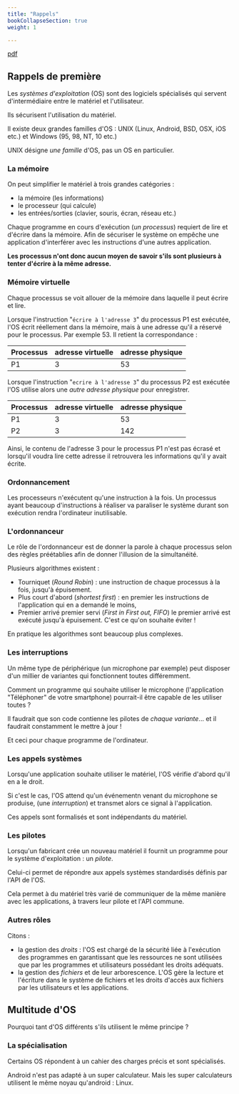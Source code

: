 ```yaml
---
title: "Rappels"
bookCollapseSection: true
weight: 1

---
```


[pdf](./1_os_intro.pdf)

## Rappels de première

Les _systèmes d'exploitation_ (OS) sont des logiciels spécialisés qui servent
d'intermédiaire entre le matériel et l'utilisateur.

Ils sécurisent l'utilisation du matériel. 

Il existe deux grandes familles d'OS : UNIX (Linux, Android, BSD, OSX, iOS etc.)
et Windows (95, 98, NT, 10 etc.)

UNIX désigne _une famille_ d'OS, pas un OS en particulier.

### La mémoire

On peut simplifier le matériel à trois grandes catégories :

* la mémoire (les informations)
* le processeur (qui calcule)
* les entrées/sorties (clavier, souris, écran, réseau etc.)

Chaque programme en cours d'exécution (_un processus_) requiert de lire et
d'écrire dans la mémoire. Afin de sécuriser le système on empêche une application
d'interférer avec les instructions d'une autres application.

**Les processus n'ont donc aucun moyen de savoir s'ils sont plusieurs à tenter
d'écrire à la même adresse.**


### Mémoire virtuelle

Chaque processus se voit allouer de la mémoire dans laquelle il peut écrire
et lire.

Lorsque l'instruction "`écrire à l'adresse 3`" du processus P1 est exécutée,
l'OS écrit réellement dans la mémoire, mais à une adresse qu'il a réservé pour
le processus. Par exemple 53. Il retient la correspondance :

| Processus | adresse virtuelle | adresse physique |
|-----------|-------------------|------------------|
| P1        | 3                 | 53               |

Lorsque l'instruction "`ecrire à l'adresse 3`" du processus P2 est exécutée
l'OS utilise alors une _autre adresse physique_ pour enregistrer.


| Processus | adresse virtuelle | adresse physique |
|-----------|-------------------|------------------|
| P1        | 3                 | 53               |
| P2        | 3                 | 142              |

Ainsi, le contenu de l'adresse 3 pour le processus P1 n'est pas écrasé et
lorsqu'il voudra lire cette adresse il retrouvera les informations qu'il y
avait écrite.

### Ordonnancement

Les processeurs n'exécutent qu'une instruction à la fois.
Un processus ayant beaucoup d'instructions à réaliser va paraliser le système
durant son exécution rendra l'ordinateur inutilisable.

### L'ordonnanceur

Le rôle de l'ordonnanceur est de donner la parole à chaque processus selon
des règles préétablies afin de donner l'illusion de la simultanéité.

Plusieurs algorithmes existent :

* Tourniquet (_Round Robin_) : une instruction de chaque processus à la fois, 
  jusqu'à épuisement.
* Plus court d'abord (_shortest first_) : en premier les instructions de
  l'application qui en a demandé le moins,
* Premier arrivé premier servi (_First in First out, FIFO_) le premier arrivé
  est exécuté jusqu'à épuisement. C'est ce qu'on souhaite éviter !

En pratique les algorithmes sont beaucoup plus complexes.

### Les interruptions

Un même type de périphérique (un microphone par exemple) peut disposer d'un
millier de variantes qui fonctionnent toutes différemment.

Comment un programme qui souhaite utiliser le microphone (l'application "Téléphoner"
de votre smartphone) pourrait-il être capable de les utiliser toutes ?

Il faudrait que son code contienne les pilotes de _chaque variante_... et il
faudrait constamment le mettre à jour !

Et ceci pour chaque programme de l'ordinateur.

### Les appels systèmes

Lorsqu'une application souhaite utiliser le matériel, l'OS vérifie d'abord
qu'il en a le droit.

Si c'est le cas, l'OS attend qu'un événementn venant du microphone se produise,
(une _interruption_) et transmet alors ce signal à l'application.

Ces appels sont formalisés et sont indépendants du matériel.

### Les pilotes

Lorsqu'un fabricant crée un nouveau matériel il fournit un programme pour le
système d'exploitation : un _pilote_.

Celui-ci permet de répondre aux appels systèmes standardisés définis par l'API
de l'OS.

Cela permet à du matériel très varié de communiquer de la même manière avec les 
applications, à travers leur pilote et l'API commune.

### Autres rôles

Citons :

* la gestion des _droits_ : l'OS est chargé de la sécurité liée à l'exécution
  des programmes en garantissant que les ressources ne sont utilisées que par
  les programmes et utilisateurs possédant les droits adéquats.
* la gestion des _fichiers_ et de leur arborescence. L'OS gère la lecture
  et l'écriture dans le système de fichiers et les droits d'accès aux fichiers
  par les utilisateurs et les applications.


## Multitude d'OS

Pourquoi tant d'OS différents s'ils utilisent le même principe ?

### La spécialisation

Certains OS répondent à un cahier des charges précis et sont spécialisés.

Android n'est pas adapté à un super calculateur. Mais les super calculateurs
utilisent le même noyau qu'android : Linux.

